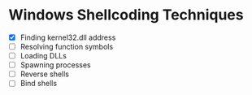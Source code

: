 # Windows Shellcoding Techniques

 - [x] Finding kernel32.dll address
 - [ ] Resolving function symbols
 - [ ] Loading DLLs
 - [ ] Spawning processes
 - [ ] Reverse shells
 - [ ] Bind shells
